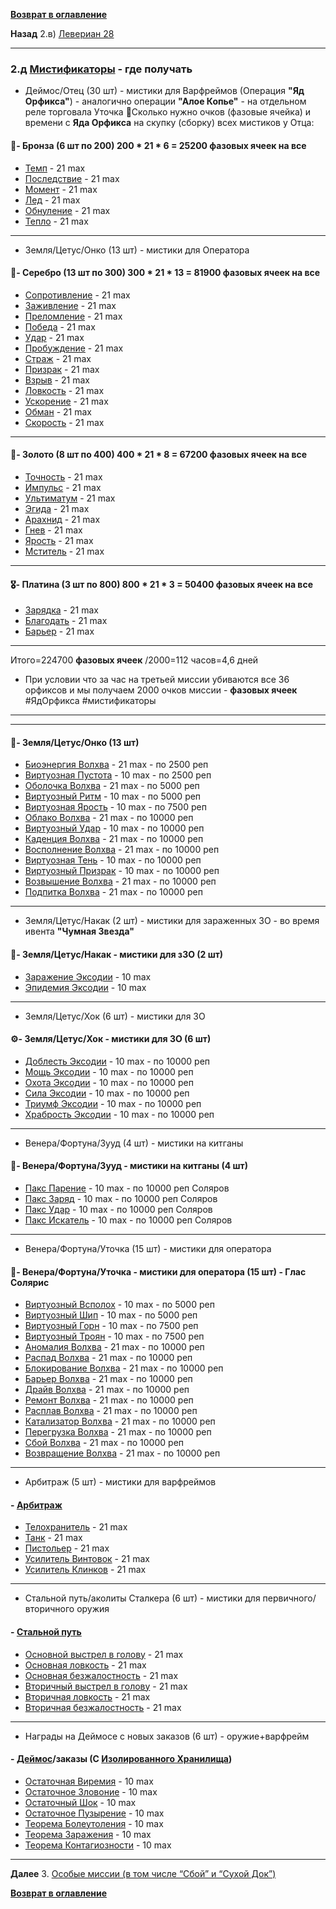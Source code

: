 **[Возврат в оглавление](index.md)**

**Назад**  2.в) [Левериан 28](02_c.md)
***
### 2.д [Мистификаторы](https://warframe.fandom.com/ru/wiki/%D0%9C%D0%B8%D1%81%D1%82%D0%B8%D1%84%D0%B8%D0%BA%D0%B0%D1%82%D0%BE%D1%80%D1%8B) - где получать

* Деймос/Отец (30 шт)   - мистики для Варфреймов (Операция **"Яд Орфикса"**)  - аналогично операции **"Алое Копье"** - на отдельном реле торговала Уточка
🏦Сколько нужно очков (фазовые ячейка) и времени с **Яда Орфикса** на скупку (сборку) всех мистиков у Отца:
#### 🥉- Бронза (6 шт по 200) 200 * 21 * 6 = 25200 фазовых ячеек на все
* [Темп](https://warframe.fandom.com/ru/wiki/%D0%9C%D0%B8%D1%81%D1%82%D0%B8%D1%87%D0%B5%D1%81%D0%BA%D0%B8%D0%B9_%D0%A2%D0%B5%D0%BC%D0%BF)              - 21 max
* [Последствие](https://warframe.fandom.com/ru/wiki/%D0%9C%D0%B8%D1%81%D1%82%D0%B8%D1%87%D0%B5%D1%81%D0%BA%D0%BE%D0%B5_%D0%9F%D0%BE%D1%81%D0%BB%D0%B5%D0%B4%D1%81%D1%82%D0%B2%D0%B8%D0%B5)       - 21 max
* [Момент](https://warframe.fandom.com/ru/wiki/%D0%9C%D0%B8%D1%81%D1%82%D0%B8%D1%87%D0%B5%D1%81%D0%BA%D0%B8%D0%B9_%D0%9C%D0%BE%D0%BC%D0%B5%D0%BD%D1%82)            - 21 max
* [Лед](https://warframe.fandom.com/ru/wiki/%D0%9C%D0%B8%D1%81%D1%82%D0%B8%D1%87%D0%B5%D1%81%D0%BA%D0%B8%D0%B9_%D0%9B%D1%91%D0%B4)               - 21 max
* [Обнуление](https://warframe.fandom.com/ru/wiki/%D0%9C%D0%B8%D1%81%D1%82%D0%B8%D1%87%D0%B5%D1%81%D0%BA%D0%BE%D0%B5_%D0%9E%D0%B1%D0%BD%D1%83%D0%BB%D0%B5%D0%BD%D0%B8%D0%B5)         - 21 max
* [Тепло](https://warframe.fandom.com/ru/wiki/%D0%9C%D0%B8%D1%81%D1%82%D0%B8%D1%87%D0%B5%D1%81%D0%BA%D0%BE%D0%B5_%D0%A2%D0%B5%D0%BF%D0%BB%D0%BE)             - 21 max
***
* Земля/Цетус/Онко  (13 шт) - мистики для Оператора 
#### 🥈- Серебро (13 шт по 300) 300 * 21 * 13 = 81900 фазовых ячеек на все
* [Сопротивление](https://warframe.fandom.com/ru/wiki/%D0%9C%D0%B8%D1%81%D1%82%D0%B8%D1%87%D0%B5%D1%81%D0%BA%D0%BE%D0%B5_%D0%A1%D0%BE%D0%BF%D1%80%D0%BE%D1%82%D0%B8%D0%B2%D0%BB%D0%B5%D0%BD%D0%B8%D0%B5)     - 21 max
* [Заживление](https://warframe.fandom.com/ru/wiki/%D0%9C%D0%B8%D1%81%D1%82%D0%B8%D1%87%D0%B5%D1%81%D0%BA%D0%BE%D0%B5_%D0%97%D0%B0%D0%B6%D0%B8%D0%B2%D0%BB%D0%B5%D0%BD%D0%B8%D0%B5)        - 21 max
* [Преломление](https://warframe.fandom.com/ru/wiki/%D0%9C%D0%B8%D1%81%D1%82%D0%B8%D1%87%D0%B5%D1%81%D0%BA%D0%BE%D0%B5_%D0%9F%D1%80%D0%B5%D0%BB%D0%BE%D0%BC%D0%BB%D0%B5%D0%BD%D0%B8%D0%B5)       - 21 max
* [Победа](https://warframe.fandom.com/ru/wiki/%D0%9C%D0%B8%D1%81%D1%82%D0%B8%D1%87%D0%B5%D1%81%D0%BA%D0%B0%D1%8F_%D0%9F%D0%BE%D0%B1%D0%B5%D0%B4%D0%B0)            - 21 max
* [Удар](https://warframe.fandom.com/ru/wiki/%D0%9C%D0%B8%D1%81%D1%82%D0%B8%D1%87%D0%B5%D1%81%D0%BA%D0%B8%D0%B9_%D0%A3%D0%B4%D0%B0%D1%80)              - 21 max
* [Пробуждение](https://warframe.fandom.com/ru/wiki/%D0%9C%D0%B8%D1%81%D1%82%D0%B8%D1%87%D0%B5%D1%81%D0%BA%D0%BE%D0%B5_%D0%9F%D1%80%D0%BE%D0%B1%D1%83%D0%B6%D0%B4%D0%B5%D0%BD%D0%B8%D0%B5)       - 21 max
* [Страж](https://warframe.fandom.com/ru/wiki/%D0%9C%D0%B8%D1%81%D1%82%D0%B8%D1%87%D0%B5%D1%81%D0%BA%D0%B8%D0%B9_%D0%A1%D1%82%D1%80%D0%B0%D0%B6)             - 21 max
* [Призрак](https://warframe.fandom.com/ru/wiki/%D0%9C%D0%B8%D1%81%D1%82%D0%B8%D1%87%D0%B5%D1%81%D0%BA%D0%B8%D0%B9_%D0%9F%D1%80%D0%B8%D0%B7%D1%80%D0%B0%D0%BA)           - 21 max
* [Взрыв](https://warframe.fandom.com/ru/wiki/%D0%9C%D0%B8%D1%81%D1%82%D0%B8%D1%87%D0%B5%D1%81%D0%BA%D0%B8%D0%B9_%D0%92%D0%B7%D1%80%D1%8B%D0%B2)             - 21 max
* [Ловкость](https://warframe.fandom.com/ru/wiki/%D0%9C%D0%B8%D1%81%D1%82%D0%B8%D1%87%D0%B5%D1%81%D0%BA%D0%B0%D1%8F_%D0%9B%D0%BE%D0%B2%D0%BA%D0%BE%D1%81%D1%82%D1%8C)          - 21 max
* [Ускорение](https://warframe.fandom.com/ru/wiki/%D0%9C%D0%B8%D1%81%D1%82%D0%B8%D1%87%D0%B5%D1%81%D0%BA%D0%BE%D0%B5_%D0%A3%D1%81%D0%BA%D0%BE%D1%80%D0%B5%D0%BD%D0%B8%D0%B5)         - 21 max
* [Обман](https://warframe.fandom.com/ru/wiki/%D0%9C%D0%B8%D1%81%D1%82%D0%B8%D1%87%D0%B5%D1%81%D0%BA%D0%B8%D0%B9_%D0%9E%D0%B1%D0%BC%D0%B0%D0%BD)             - 21 max
* [Скорость](https://warframe.fandom.com/ru/wiki/%D0%9C%D0%B8%D1%81%D1%82%D0%B8%D1%87%D0%B5%D1%81%D0%BA%D0%B0%D1%8F_%D0%A1%D0%BA%D0%BE%D1%80%D0%BE%D1%81%D1%82%D1%8C)          - 21 max
***

#### 🥇- Золото (8 шт по 400) 400 * 21 * 8 = 67200 фазовых ячеек на все
* [Точность](https://warframe.fandom.com/ru/wiki/%D0%9C%D0%B8%D1%81%D1%82%D0%B8%D1%87%D0%B5%D1%81%D0%BA%D0%B0%D1%8F_%D0%A2%D0%BE%D1%87%D0%BD%D0%BE%D1%81%D1%82%D1%8C)          - 21 max
* [Импульс](https://warframe.fandom.com/ru/wiki/%D0%9C%D0%B8%D1%81%D1%82%D0%B8%D1%87%D0%B5%D1%81%D0%BA%D0%B8%D0%B9_%D0%98%D0%BC%D0%BF%D1%83%D0%BB%D1%8C%D1%81)           - 21 max
* [Ультиматум](https://warframe.fandom.com/ru/wiki/%D0%9C%D0%B8%D1%81%D1%82%D0%B8%D1%87%D0%B5%D1%81%D0%BA%D0%B8%D0%B9_%D0%A3%D0%BB%D1%8C%D1%82%D0%B8%D0%BC%D0%B0%D1%82%D1%83%D0%BC)        - 21 max
* [Эгида](https://warframe.fandom.com/ru/wiki/%D0%9C%D0%B8%D1%81%D1%82%D0%B8%D1%87%D0%B5%D1%81%D0%BA%D0%B0%D1%8F_%D0%AD%D0%B3%D0%B8%D0%B4%D0%B0)             - 21 max
* [Арахнид](https://warframe.fandom.com/ru/wiki/%D0%9C%D0%B8%D1%81%D1%82%D0%B8%D1%87%D0%B5%D1%81%D0%BA%D0%B8%D0%B9_%D0%90%D1%80%D0%B0%D1%85%D0%BD%D0%B8%D0%B4)           - 21 max
* [Гнев](https://warframe.fandom.com/ru/wiki/%D0%9C%D0%B8%D1%81%D1%82%D0%B8%D1%87%D0%B5%D1%81%D0%BA%D0%B8%D0%B9_%D0%93%D0%BD%D0%B5%D0%B2)              - 21 max
* [Ярость](https://warframe.fandom.com/ru/wiki/%D0%9C%D0%B8%D1%81%D1%82%D0%B8%D1%87%D0%B5%D1%81%D0%BA%D0%B0%D1%8F_%D0%AF%D1%80%D0%BE%D1%81%D1%82%D1%8C)            - 21 max
* [Мститель](https://warframe.fandom.com/ru/wiki/%D0%9C%D0%B8%D1%81%D1%82%D0%B8%D1%87%D0%B5%D1%81%D0%BA%D0%B8%D0%B9_%D0%9C%D1%81%D1%82%D0%B8%D1%82%D0%B5%D0%BB%D1%8C)          - 21 max
***
#### 🎖- Платина  (3 шт по 800) 800 * 21 * 3 = 50400 фазовых ячеек на все
* [Зарядка](https://warframe.fandom.com/ru/wiki/%D0%9C%D0%B8%D1%81%D1%82%D0%B8%D1%87%D0%B5%D1%81%D0%BA%D0%B0%D1%8F_%D0%97%D0%B0%D1%80%D1%8F%D0%B4%D0%BA%D0%B0)           - 21 max
* [Благодать](https://warframe.fandom.com/ru/wiki/%D0%9C%D0%B8%D1%81%D1%82%D0%B8%D1%87%D0%B5%D1%81%D0%BA%D0%B0%D1%8F_%D0%91%D0%BB%D0%B0%D0%B3%D0%BE%D0%B4%D0%B0%D1%82%D1%8C)         - 21 max
* [Барьер](https://warframe.fandom.com/ru/wiki/%D0%9C%D0%B8%D1%81%D1%82%D0%B8%D1%87%D0%B5%D1%81%D0%BA%D0%B8%D0%B9_%D0%91%D0%B0%D1%80%D1%8C%D0%B5%D1%80)            - 21 max
***
Итого=224700 **фазовых ячеек**
/2000=112 часов=4,6 дней
* При условии что за час на третьей миссии убиваются все 36 орфиксов и мы получаем 2000 очков миссии - **фазовых ячеек**
#ЯдОрфикса #мистификаторы
***
***

#### 💎- Земля/Цетус/Онко (13 шт)
* [Биоэнергия Волхва](https://warframe.fandom.com/ru/wiki/%D0%91%D0%B8%D0%BE%D1%8D%D0%BD%D0%B5%D1%80%D0%B3%D0%B8%D1%8F_%D0%92%D0%BE%D0%BB%D1%85%D0%B2%D0%B0)     - 21 max  - по 2500 реп 
* [Виртуозная Пустота](https://warframe.fandom.com/ru/wiki/%D0%92%D0%B8%D1%80%D1%82%D1%83%D0%BE%D0%B7%D0%BD%D0%B0%D1%8F_%D0%9F%D1%83%D1%81%D1%82%D0%BE%D1%82%D0%B0)    -  10 max  - по 2500 реп 
* [Оболочка Волхва](https://warframe.fandom.com/ru/wiki/%D0%9E%D0%B1%D0%BE%D0%BB%D0%BE%D1%87%D0%BA%D0%B0_%D0%92%D0%BE%D0%BB%D1%85%D0%B2%D0%B0)       - 21 max  - по 5000 реп 
* [Виртуозный Ритм](https://warframe.fandom.com/ru/wiki/%D0%92%D0%B8%D1%80%D1%82%D1%83%D0%BE%D0%B7%D0%BD%D1%8B%D0%B9_%D0%A0%D0%B8%D1%82%D0%BC)       -  10 max  - по 5000 реп 
* [Виртуозная Ярость](https://warframe.fandom.com/ru/wiki/%D0%92%D0%B8%D1%80%D1%82%D1%83%D0%BE%D0%B7%D0%BD%D0%B0%D1%8F_%D0%AF%D1%80%D0%BE%D1%81%D1%82%D1%8C)     -  10 max  - по 7500 реп 
* [Облако Волхва](https://warframe.fandom.com/ru/wiki/%D0%9E%D0%B1%D0%BB%D0%B0%D0%BA%D0%BE_%D0%92%D0%BE%D0%BB%D1%85%D0%B2%D0%B0)         - 21 max  - по 10000 реп 
* [Виртуозный Удар](https://warframe.fandom.com/ru/wiki/%D0%92%D0%B8%D1%80%D1%82%D1%83%D0%BE%D0%B7%D0%BD%D1%8B%D0%B9_%D0%A3%D0%B4%D0%B0%D1%80)       -  10 max  - по 10000 реп 
* [Каденция Волхва](https://warframe.fandom.com/ru/wiki/%D0%9A%D0%B0%D0%B4%D0%B5%D0%BD%D1%86%D0%B8%D1%8F_%D0%92%D0%BE%D0%BB%D1%85%D0%B2%D0%B0)       - 21 max  - по 10000 реп 
* [Восполнение Волхва](https://warframe.fandom.com/ru/wiki/%D0%92%D0%BE%D1%81%D0%BF%D0%BE%D0%BB%D0%BD%D0%B5%D0%BD%D0%B8%D0%B5_%D0%92%D0%BE%D0%BB%D1%85%D0%B2%D0%B0)    - 21 max  - по 10000 реп 
* [Виртуозная Тень](https://warframe.fandom.com/ru/wiki/%D0%92%D0%B8%D1%80%D1%82%D1%83%D0%BE%D0%B7%D0%BD%D0%B0%D1%8F_%D0%A2%D0%B5%D0%BD%D1%8C)       -  10 max  - по 10000 реп 
* [Виртуозный Призрак](https://warframe.fandom.com/ru/wiki/%D0%92%D0%B8%D1%80%D1%82%D1%83%D0%BE%D0%B7%D0%BD%D1%8B%D0%B9_%D0%9F%D1%80%D0%B8%D0%B7%D1%80%D0%B0%D0%BA)    -  10 max  - по 10000 реп 
* [Возвышение Волхва](https://warframe.fandom.com/ru/wiki/%D0%92%D0%BE%D0%B7%D0%B2%D1%8B%D1%88%D0%B5%D0%BD%D0%B8%D0%B5_%D0%92%D0%BE%D0%BB%D1%85%D0%B2%D0%B0)     - 21 max  - по 10000 реп 
* [Подпитка Волхва](https://warframe.fandom.com/ru/wiki/%D0%9F%D0%BE%D0%B4%D0%BF%D0%B8%D1%82%D0%BA%D0%B0_%D0%92%D0%BE%D0%BB%D1%85%D0%B2%D0%B0)       - 21 max  - по 10000 реп 
***
* Земля/Цетус/Накак (2 шт) - мистики для зараженных ЗО - во время ивента **"Чумная Звезда"**
#### 🦠- Земля/Цетус/Накак - мистики для зЗО (2 шт)
* [Заражение Эксодии](https://warframe.fandom.com/ru/wiki/%D0%97%D0%B0%D1%80%D0%B0%D0%B6%D0%B5%D0%BD%D0%B8%D0%B5_%D0%AD%D0%BA%D1%81%D0%BE%D0%B4%D0%B8%D0%B8)     - 10 max
* [Эпидемия Эксодии](https://warframe.fandom.com/ru/wiki/%D0%AD%D0%BF%D0%B8%D0%B4%D0%B5%D0%BC%D0%B8%D1%8F_%D0%AD%D0%BA%D1%81%D0%BE%D0%B4%D0%B8%D0%B8)      - 10 max
***
* Земля/Цетус/Хок   (6 шт)    - мистики для ЗО 
#### ⚙️- Земля/Цетус/Хок - мистики для ЗО (6 шт)
* [Доблесть Эксодии](https://warframe.fandom.com/ru/wiki/%D0%94%D0%BE%D0%B1%D0%BB%D0%B5%D1%81%D1%82%D1%8C_%D0%AD%D0%BA%D1%81%D0%BE%D0%B4%D0%B8%D0%B8)      - 10 max   - по 10000 реп 
* [Мощь Эксодии](https://warframe.fandom.com/ru/wiki/%D0%9C%D0%BE%D1%89%D1%8C_%D0%AD%D0%BA%D1%81%D0%BE%D0%B4%D0%B8%D0%B8)          - 10 max   - по 10000 реп 
* [Охота Эксодии](https://warframe.fandom.com/ru/wiki/%D0%9E%D1%85%D0%BE%D1%82%D0%B0_%D0%AD%D0%BA%D1%81%D0%BE%D0%B4%D0%B8%D0%B8)         - 10 max   - по 10000 реп 
* [Сила Эксодии](https://warframe.fandom.com/ru/wiki/%D0%A1%D0%B8%D0%BB%D0%B0_%D0%AD%D0%BA%D1%81%D0%BE%D0%B4%D0%B8%D0%B8)          - 10 max   - по 10000 реп 
* [Триумф Эксодии](https://warframe.fandom.com/ru/wiki/%D0%A2%D1%80%D0%B8%D1%83%D0%BC%D1%84_%D0%AD%D0%BA%D1%81%D0%BE%D0%B4%D0%B8%D0%B8)        - 10 max   - по 10000 реп 
* [Храбрость Эксодии](https://warframe.fandom.com/ru/wiki/%D0%A5%D1%80%D0%B0%D0%B1%D1%80%D0%BE%D1%81%D1%82%D1%8C_%D0%AD%D0%BA%D1%81%D0%BE%D0%B4%D0%B8%D0%B8)     - 10 max   - по 10000 реп 
***
* Венера/Фортуна/Зууд (4 шт) - мистики на китганы 
#### 🧿- Венера/Фортуна/Зууд - мистики на китганы (4 шт)
* [Пакс Парение](https://warframe.fandom.com/ru/wiki/%D0%9F%D0%B0%D0%BA%D1%81_%D0%9F%D0%B0%D1%80%D0%B5%D0%BD%D0%B8%D0%B5)          - 10 max   - по 10000 реп Соляров
* [Пакс Заряд](https://warframe.fandom.com/ru/wiki/%D0%9F%D0%B0%D0%BA%D1%81_%D0%97%D0%B0%D1%80%D1%8F%D0%B4)            - 10 max   - по 10000 реп Соляров
* [Пакс Удар](https://warframe.fandom.com/ru/wiki/%D0%9F%D0%B0%D0%BA%D1%81_%D0%A3%D0%B4%D0%B0%D1%80)             - 10 max   - по 10000 реп Соляров
* [Пакс Искатель](https://warframe.fandom.com/ru/wiki/%D0%9F%D0%B0%D0%BA%D1%81_%D0%98%D1%81%D0%BA%D0%B0%D1%82%D0%B5%D0%BB%D1%8C)         - 10 max   - по 10000 реп Соляров
***
* Венера/Фортуна/Уточка (15 шт) - мистики для оператора
#### 🗼- Венера/Фортуна/Уточка - мистики для оператора (15 шт) -  Глас Солярис
* [Виртуозный Всполох](https://warframe.fandom.com/ru/wiki/%D0%92%D0%B8%D1%80%D1%82%D1%83%D0%BE%D0%B7%D0%BD%D1%8B%D0%B9_%D0%92%D1%81%D0%BF%D0%BE%D0%BB%D0%BE%D1%85)    - 10 max  - по 5000 реп
* [Виртуозный Шип](https://warframe.fandom.com/ru/wiki/%D0%92%D0%B8%D1%80%D1%82%D1%83%D0%BE%D0%B7%D0%BD%D1%8B%D0%B9_%D0%A8%D0%B8%D0%BF)        - 10 max  - по 5000 реп
* [Виртуозный Горн](https://warframe.fandom.com/ru/wiki/%D0%92%D0%B8%D1%80%D1%82%D1%83%D0%BE%D0%B7%D0%BD%D1%8B%D0%B9_%D0%93%D0%BE%D1%80%D0%BD)       - 10 max  - по 7500 реп
* [Виртуозный Троян](https://warframe.fandom.com/ru/wiki/%D0%92%D0%B8%D1%80%D1%82%D1%83%D0%BE%D0%B7%D0%BD%D1%8B%D0%B9_%D0%A2%D1%80%D0%BE%D1%8F%D0%BD)      - 10 max  - по 7500 реп
* [Аномалия Волхва](https://warframe.fandom.com/ru/wiki/%D0%90%D0%BD%D0%BE%D0%BC%D0%B0%D0%BB%D0%B8%D1%8F_%D0%92%D0%BE%D0%BB%D1%85%D0%B2%D0%B0)       - 21 max  - по 10000 реп 
* [Распад Волхва](https://warframe.fandom.com/ru/wiki/%D0%A0%D0%B0%D1%81%D0%BF%D0%B0%D0%B4_%D0%92%D0%BE%D0%BB%D1%85%D0%B2%D0%B0)         - 21 max  - по 10000 реп
* [Блокирование Волхва](https://warframe.fandom.com/ru/wiki/%D0%91%D0%BB%D0%BE%D0%BA%D0%B8%D1%80%D0%BE%D0%B2%D0%B0%D0%BD%D0%B8%D0%B5_%D0%92%D0%BE%D0%BB%D1%85%D0%B2%D0%B0)   - 21 max  - по 10000 реп
* [Барьер Волхва](https://warframe.fandom.com/ru/wiki/%D0%91%D0%B0%D1%80%D1%8C%D0%B5%D1%80_%D0%92%D0%BE%D0%BB%D1%85%D0%B2%D0%B0)         - 21 max  - по 10000 реп
* [Драйв Волхва](https://warframe.fandom.com/ru/wiki/%D0%94%D1%80%D0%B0%D0%B9%D0%B2_%D0%92%D0%BE%D0%BB%D1%85%D0%B2%D0%B0)          - 21 max  - по 10000 реп
* [Ремонт Волхва](https://warframe.fandom.com/ru/wiki/%D0%A0%D0%B5%D0%BC%D0%BE%D0%BD%D1%82_%D0%92%D0%BE%D0%BB%D1%85%D0%B2%D0%B0)         - 21 max  - по 10000 реп
* [Расплав Волхва](https://warframe.fandom.com/ru/wiki/%D0%A0%D0%B0%D1%81%D0%BF%D0%BB%D0%B0%D0%B2_%D0%92%D0%BE%D0%BB%D1%85%D0%B2%D0%B0)        - 21 max  - по 10000 реп
* [Катализатор Волхва](https://warframe.fandom.com/ru/wiki/%D0%9A%D0%B0%D1%82%D0%B0%D0%BB%D0%B8%D0%B7%D0%B0%D1%82%D0%BE%D1%80_%D0%92%D0%BE%D0%BB%D1%85%D0%B2%D0%B0)    - 21 max  - по 10000 реп
* [Перегрузка Волхва](https://warframe.fandom.com/ru/wiki/%D0%9F%D0%B5%D1%80%D0%B5%D0%B3%D1%80%D1%83%D0%B7%D0%BA%D0%B0_%D0%92%D0%BE%D0%BB%D1%85%D0%B2%D0%B0)     - 21 max  - по 10000 реп
* [Сбой Волхва](https://warframe.fandom.com/ru/wiki/%D0%A1%D0%B1%D0%BE%D0%B9_%D0%92%D0%BE%D0%BB%D1%85%D0%B2%D0%B0)           - 21 max  - по 10000 реп
* [Возвращение Волхва](https://warframe.fandom.com/ru/wiki/%D0%92%D0%BE%D0%B7%D0%B2%D1%80%D0%B0%D1%89%D0%B5%D0%BD%D0%B8%D0%B5_%D0%92%D0%BE%D0%BB%D1%85%D0%B2%D0%B0)    - 21 max  - по 10000 реп
***
* Арбитраж (5 шт)           - мистики для варфреймов
#### - [Арбитраж](https://warframe.fandom.com/ru/wiki/%D0%90%D1%80%D0%B1%D0%B8%D1%82%D1%80%D0%B0%D0%B6)
* [Телохранитель](https://warframe.fandom.com/ru/wiki/%D0%9C%D0%B8%D1%81%D1%82%D0%B8%D1%87%D0%B5%D1%81%D0%BA%D0%B8%D0%B9_%D0%A2%D0%B5%D0%BB%D0%BE%D1%85%D1%80%D0%B0%D0%BD%D0%B8%D1%82%D0%B5%D0%BB%D1%8C)		    - 21 max
* [Танк](https://warframe.fandom.com/ru/wiki/%D0%9C%D0%B8%D1%81%D1%82%D0%B8%D1%87%D0%B5%D1%81%D0%BA%D0%B8%D0%B9_%D0%A2%D0%B0%D0%BD%D0%BA)	                - 21 max
* [Пистольер](https://warframe.fandom.com/ru/wiki/%D0%9C%D0%B8%D1%81%D1%82%D0%B8%D1%87%D0%B5%D1%81%D0%BA%D0%B8%D0%B9_%D0%9F%D0%B8%D1%81%D1%82%D0%BE%D0%BB%D1%8C%D0%B5%D1%80)		        - 21 max
* [Усилитель Винтовок](https://warframe.fandom.com/ru/wiki/%D0%9C%D0%B8%D1%81%D1%82%D0%B8%D1%87%D0%B5%D1%81%D0%BA%D0%B8%D0%B9_%D0%A3%D1%81%D0%B8%D0%BB%D0%B8%D1%82%D0%B5%D0%BB%D1%8C_%D0%92%D0%B8%D0%BD%D1%82%D0%BE%D0%B2%D0%BE%D0%BA)	- 21 max	
* [Усилитель Клинков](https://warframe.fandom.com/ru/wiki/%D0%9C%D0%B8%D1%81%D1%82%D0%B8%D1%87%D0%B5%D1%81%D0%BA%D0%B8%D0%B9_%D0%A3%D1%81%D0%B8%D0%BB%D0%B8%D1%82%D0%B5%D0%BB%D1%8C_%D0%9A%D0%BB%D0%B8%D0%BD%D0%BA%D0%BE%D0%B2)	    - 21 max	
***
* Стальной путь/аколиты Сталкера (6 шт)           - мистики для первичного/вторичного оружия
#### - [Стальной путь](https://warframe.fandom.com/ru/wiki/%D0%A1%D1%82%D0%B0%D0%BB%D1%8C%D0%BD%D0%BE%D0%B9_%D0%9F%D1%83%D1%82%D1%8C)
* [Основной выстрел в голову](https://warframe.fandom.com/ru/wiki/%D0%9E%D1%81%D0%BD%D0%BE%D0%B2%D0%BD%D0%BE%D0%B9_%D0%92%D1%8B%D1%81%D1%82%D1%80%D0%B5%D0%BB_%D0%92_%D0%93%D0%BE%D0%BB%D0%BE%D0%B2%D1%83)    - 21 max	
* [Основная ловкость](https://warframe.fandom.com/ru/wiki/%D0%9E%D1%81%D0%BD%D0%BE%D0%B2%D0%BD%D0%B0%D1%8F_%D0%9B%D0%BE%D0%B2%D0%BA%D0%BE%D1%81%D1%82%D1%8C)    - 21 max	
* [Основная безжалостность](https://warframe.fandom.com/ru/wiki/%D0%9E%D1%81%D0%BD%D0%BE%D0%B2%D0%BD%D0%B0%D1%8F_%D0%91%D0%B5%D0%B7%D0%B6%D0%B0%D0%BB%D0%BE%D1%81%D1%82%D0%BD%D0%BE%D1%81%D1%82%D1%8C)    - 21 max	
* [Вторичный выстрел в голову](https://warframe.fandom.com/ru/wiki/%D0%92%D1%82%D0%BE%D1%80%D0%B8%D1%87%D0%BD%D1%8B%D0%B9_%D0%92%D1%8B%D1%81%D1%82%D1%80%D0%B5%D0%BB_%D0%92_%D0%93%D0%BE%D0%BB%D0%BE%D0%B2%D1%83)    - 21 max
* [Вторичная ловкость](https://warframe.fandom.com/ru/wiki/%D0%92%D1%82%D0%BE%D1%80%D0%B8%D1%87%D0%BD%D0%B0%D1%8F_%D0%9B%D0%BE%D0%B2%D0%BA%D0%BE%D1%81%D1%82%D1%8C)    - 21 max
* [Вторичная безжалостность](https://warframe.fandom.com/ru/wiki/%D0%92%D1%82%D0%BE%D1%80%D0%B8%D1%87%D0%BD%D0%B0%D1%8F_%D0%91%D0%B5%D0%B7%D0%B6%D0%B0%D0%BB%D0%BE%D1%81%D1%82%D0%BD%D0%BE%D1%81%D1%82%D1%8C)    - 21 max	
***
* Награды на Деймосе с новых заказов (6 шт) - оружие+варфрейм
#### - **[Деймос](https://warframe.fandom.com/ru/wiki/%D0%94%D0%B5%D0%B9%D0%BC%D0%BE%D1%81)/заказы** (С [Изолированного Хранилища](https://warframe.fandom.com/ru/wiki/%D0%98%D0%B7%D0%BE%D0%BB%D0%B8%D1%80%D0%BE%D0%B2%D0%B0%D0%BD%D0%BD%D0%BE%D0%B5_%D0%A5%D1%80%D0%B0%D0%BD%D0%B8%D0%BB%D0%B8%D1%89%D0%B5))

* [Остаточная Виремия](https://warframe.fandom.com/ru/wiki/%D0%9E%D1%81%D1%82%D0%B0%D1%82%D0%BE%D1%87%D0%BD%D0%B0%D1%8F_%D0%92%D0%B8%D1%80%D0%B5%D0%BC%D0%B8%D1%8F)	- 10 max
* [Остаточное Зловоние](https://warframe.fandom.com/ru/wiki/%D0%9E%D1%81%D1%82%D0%B0%D1%82%D0%BE%D1%87%D0%BD%D0%BE%D0%B5_%D0%97%D0%BB%D0%BE%D0%B2%D0%BE%D0%BD%D0%B8%D0%B5)	- 10 max
* [Остаточный Шок](https://warframe.fandom.com/ru/wiki/%D0%9E%D1%81%D1%82%D0%B0%D1%82%D0%BE%D1%87%D0%BD%D1%8B%D0%B9_%D0%A8%D0%BE%D0%BA) 	- 10 max
* [Остаточное Пузырение](https://warframe.fandom.com/ru/wiki/%D0%9E%D1%81%D1%82%D0%B0%D1%82%D0%BE%D1%87%D0%BD%D0%BE%D0%B5_%D0%9F%D1%83%D0%B7%D1%8B%D1%80%D0%B5%D0%BD%D0%B8%D0%B5) 	- 10 max
* [Теорема Болеутоления](https://warframe.fandom.com/ru/wiki/%D0%A2%D0%B5%D0%BE%D1%80%D0%B5%D0%BC%D0%B0_%D0%91%D0%BE%D0%BB%D0%B5%D1%83%D1%82%D0%BE%D0%BB%D0%B5%D0%BD%D0%B8%D1%8F)	- 10 max
* [Теорема Заражения](https://warframe.fandom.com/ru/wiki/%D0%A2%D0%B5%D0%BE%D1%80%D0%B5%D0%BC%D0%B0_%D0%97%D0%B0%D1%80%D0%B0%D0%B6%D0%B5%D0%BD%D0%B8%D1%8F)	- 10 max
* [Теорема Контагиозности](https://warframe.fandom.com/ru/wiki/%D0%A2%D0%B5%D0%BE%D1%80%D0%B5%D0%BC%D0%B0_%D0%9A%D0%BE%D0%BD%D1%82%D0%B0%D0%B3%D0%B8%D0%BE%D0%B7%D0%BD%D0%BE%D1%81%D1%82%D0%B8) - 10 max

***
**Далее** 3. [Особые миссии (в том числе “Сбой” и “Сухой Док”)](03.md)

**[Возврат в оглавление](index.md)**